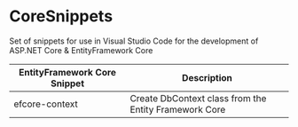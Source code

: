 # CoreSnippets

Set of snippets for use in Visual Studio Code for the development of ASP.NET Core & EntityFramework Core
 
|EntityFramework Core Snippet|Description|
|--- | --- |
|efcore-context| Create DbContext class from the Entity Framework Core

 